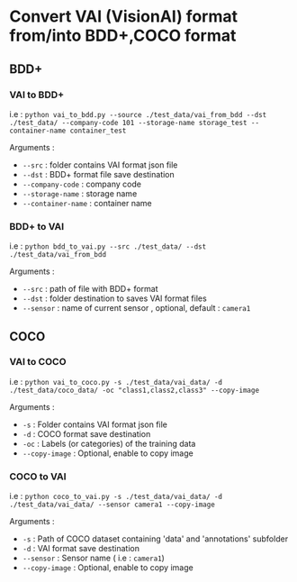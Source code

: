 
# Convert VAI (VisionAI) format from/into BDD+,COCO format

## BDD+

### VAI to BDD+

i.e :
`python vai_to_bdd.py --source ./test_data/vai_from_bdd --dst ./test_data/ --company-code 101 --storage-name storage_test --container-name container_test`

Arguments :
- `--src` : folder contains VAI format json file
- `--dst`  : BDD+ format file save destination
- `--company-code`  : company code
- `--storage-name`  : storage name
- `--container-name`  : container name


### BDD+ to VAI

i.e :
`python bdd_to_vai.py --src ./test_data/ --dst ./test_data/vai_from_bdd`

Arguments :
- `--src`  : path of file with BDD+ format
- `--dst` : folder destination to saves VAI format files
- `--sensor` : name of current sensor , optional, default : `camera1`

## COCO

### VAI to COCO

i.e :
`python vai_to_coco.py -s ./test_data/vai_data/ -d ./test_data/coco_data/ -oc "class1,class2,class3" --copy-image`

Arguments :
- `-s` : Folder contains VAI format json file
- `-d`  : COCO format save destination
- `-oc`  : Labels (or categories) of the training data
- `--copy-image` : Optional, enable to copy image

### COCO to VAI

i.e :
`python coco_to_vai.py -s ./test_data/vai_data/ -d ./test_data/vai_data/ --sensor camera1 --copy-image`

Arguments :
- `-s` : Path of COCO dataset containing 'data' and 'annotations' subfolder
- `-d`  : VAI format save destination
- `--sensor` : Sensor name ( i.e : `camera1`)
- `--copy-image` : Optional, enable to copy image
